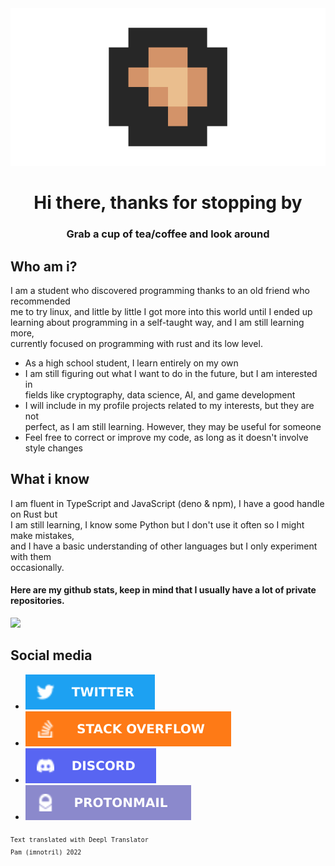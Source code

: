 <!-- Main Readme -->
<div id="header" align="center">
    <a href="#"><img src="https://github.com/imnotril/imnotril/blob/main/Profile/header_img.png"></a>
</div>
<div id="content">
    <div id="title" align="center">
        <h1>Hi there, thanks for stopping by</h1>
        <h3>Grab a cup of tea/coffee and look around</h3>
    </div>
    <div id="who-am-i">
        <h2>Who am i?</h2>
        <p>I am a student who discovered programming thanks to an old friend who recommended<br>
            me to try linux, and little by little I got more into this world until I ended up<br>
            learning about programming in a self-taught way, and I am still learning more,<br>
            currently focused on programming with rust and its low level.
        </p>
        <ul>
            <li>As a high school student, I learn entirely on my own</li>
            <li>I am still figuring out what I want to do in the future, but I am interested in<br>
                fields like cryptography, data science, AI, and game development</li>
            <li>I will include in my profile projects related to my interests, but they are not<br>
                perfect, as I am still learning. However, they may be useful for someone</li>
            <li>Feel free to correct or improve my code, as long as it doesn't involve style changes</li>
        </ul>
    </div>
    <div id="languages">
        <h2>What i know</h2>
        <p>I am fluent in TypeScript and JavaScript (deno & npm), I have a good handle on Rust but<br>
            I am still learning, I know some Python but I don't use it often so I might make mistakes,<br>
            and I have a basic understanding of other languages but I only experiment with them<br>
            occasionally.
        </p>
        <h4>Here are my github stats, keep in mind that I usually have a lot of private repositories.</h4>
        <a href=""><img src="https://github-readme-stats.vercel.app/api?username=imnotril&show_icons=true&theme=rose_pine"></a>
    </div>
    <div id="social">
        <h2>Social media</h2>
        <ul>
            <li><a href="https://twitter.com/imnotril_dev"><img src="https://github.com/imnotril/imnotril/blob/main/Profile/twitter.svg" alt="Twitter"></a></li>
            <li><a href="https://stackoverflow.com/users/20775902"><img src="https://github.com/imnotril/imnotril/blob/main/Profile/stackoverflow.svg" alt="Stack overflow"></a></li>
            <li><a href="https://discord.com/users/1031713816414785546"><img src="https://github.com/imnotril/imnotril/blob/main/Profile/discord.svg" alt="Discord"></a></li>
            <li><a href="mailto:imnotril+ghcontact@proton.me"><img src="https://github.com/imnotril/imnotril/blob/main/Profile/protonmail.svg" alt="Mailto"></a></li>
        </ul>
    </div>
</div>
<div id="footer">
    <sub>
        <code>Text translated with Deepl Translator</code><br>
        <code>Pam (imnotril) 2022</code>
    </sub>
</div>
